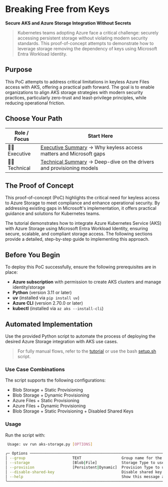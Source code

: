 # Breaking Free from Keys

**Secure AKS and Azure Storage Integration Without Secrets**

> Kubernetes teams adopting Azure face a critical challenge: securely accessing persistent storage without violating modern security standards. This proof-of-concept attempts to demonstrate how to leverage storage removing the dependency of keys using Microsoft Entra Workload Identity.

## Purpose

This PoC attempts to address critical limitations in keyless Azure Files access with AKS, offering a practical path forward. The goal is to enable organizations to align AKS storage strategies with modern security practices, particularly zero-trust and least-privilege principles, while reducing operational friction.

## Choose Your Path

| Role / Focus | Start Here |
|--------------|------------|
| 🧑‍💼 Executive | [Executive Summary](docs/executive_summary.md) → Why keyless access matters and Microsoft gaps |
| 🧑‍💻 Technical | [Technical Summary](docs/technical_overview.md) → Deep-dive on the drivers and provisioning models |

## The Proof of Concept

This proof-of-concept (PoC) highlights the critical need for keyless access to Azure Storage to meet compliance and enhance operational security. By addressing existing gaps in Microsoft's implementation, it offers practical guidance and solutions for Kubernetes teams. 

The tutorial demonstrates how to integrate Azure Kubernetes Service (AKS) with Azure Storage using Microsoft Entra Workload Identity, ensuring secure, scalable, and compliant storage access. The following sections provide a detailed, step-by-step guide to implementing this approach.


## Before You Begin

To deploy this PoC successfully, ensure the following prerequisites are in place:

- **Azure subscription** with permission to create AKS clusters and manage identity/storage
- **Python** (version 3.11 or later)
- **uv** (installed via `pip install uv`)
- **Azure CLI** (version 2.70.0 or later)
- **kubectl** (installed via `az aks --install-cli`)

## Automated Implementation

Use the provided Python script to automate the process of deploying the desired Azure Storage integration with AKS use cases.

> For fully manual flows, refer to the [tutorial](docs/tutorial.md) or use the bash [setup.sh](scripts/setup.sh) script.

### Use Case Combinations
The script supports the following configurations:
- Blob Storage + Static Provisioning
- Blob Storage + Dynamic Provisioning
- Azure Files + Static Provisioning
- Azure Files + Dynamic Provisioning
- Blob Storage + Static Provisioning + Disabled Shared Keys

### Usage
Run the script with:

```bash
 Usage: uv run aks-storage.py [OPTIONS]
                                                                                                                                                
╭─ Options ──────────────────────────────────────────────────────────────────────────────────────────────────────────╮
│ --group                     TEXT                  Group name for the settings [default: aks-storage-poc]           │
│ --storage                   [Blob|File]           Storage Type to use (Blob or File) [default: None]               │
│ --provision                 [Persistent|Dynamic]  Provision Type to use (Persistent or Dynamic) [default: None]    │
│ --disable-shared-key                              Disable shared key access on the storage account.                │
│ --help                                            Show this message and exit.                                      │
╰────────────────────────────────────────────────────────────────────────────────────────────────────────────────────╯
```

